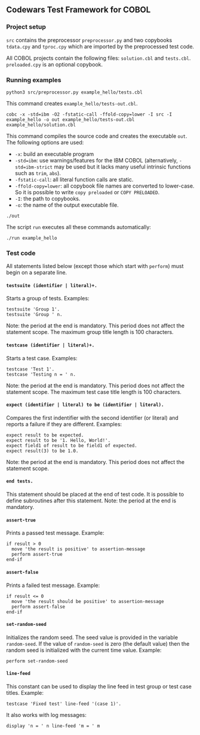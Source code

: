 ## Codewars Test Framework for COBOL

### Project setup

`src` contains the preprocessor `preprocessor.py` and two copybooks `tdata.cpy` and `tproc.cpy` which are imported by the preprocessed test code.

All COBOL projects contain the following files: `solution.cbl` and `tests.cbl`. `preloaded.cpy` is an optional copybook.

### Running examples

```
python3 src/preprocessor.py example_hello/tests.cbl
```

This command creates `example_hello/tests-out.cbl`.

```
cobc -x -std=ibm -O2 -fstatic-call -ffold-copy=lower -I src -I example_hello -o out example_hello/tests-out.cbl example_hello/solution.cbl
```

This command compiles the source code and creates the executable `out`. The following options are used:
- `-x`: build an executable program
- `-std=ibm`: use warnings/features for the IBM COBOL (alternatively, `-std=ibm-strict` may be used but it lacks many useful intrinsic functions such as `trim`, `abs`).
- `-fstatic-call`: all literal function calls are static.
- `-ffold-copy=lower`: all copybook file names are converted to lower-case. So it is possible to write `copy preloaded` or `COPY PRELOADED`.
- `-I`: the path to copybooks. 
- `-o`: the name of the output executable file.

```
./out
```

The script `run` executes all these commands automatically:
```
./run example_hello
```

### Test code

All statements listed below (except those which start with `perform`) must begin on a separate line.

#### `testsuite (identifier | literal)+.`
Starts a group of tests. Examples:
```
testsuite 'Group 1'.
testsuite 'Group ' n.
```
Note: the period at the end is mandatory. This period does not affect the statement scope. The maximum group title length is 100 characters.

#### `testcase (identifier | literal)+.`
Starts a test case. Examples:
```
testcase 'Test 1'.
testcase 'Testing n = ' n.
```
Note: the period at the end is mandatory. This period does not affect the statement scope. The maximum test case title length is 100 characters.

#### `expect (identifier | literal) to be (identifier | literal).`
Compares the first indentifier with the second identifier (or literal) and reports a failure if they are different. Examples:
```
expect result to be expected.
expect result to be '1. Hello, World!'.
expect field1 of result to be field1 of expected.
expect result(3) to be 1.0.
```
Note: the period at the end is mandatory. This period does not affect the statement scope.

#### `end tests.`
This statement should be placed at the end of test code. It is possible to define subroutines after this statement. Note: the period at the end is mandatory.

#### `assert-true`
Prints a passed test message. Example:
```cobol
if result > 0
  move 'the result is positive' to assertion-message
  perform assert-true
end-if
```

#### `assert-false`
Prints a failed test message. Example:
```cobol
if result <= 0
  move 'the result should be positive' to assertion-message
  perform assert-false
end-if
```

#### `set-random-seed`
Initializes the random seed. The seed value is provided in the variable `random-seed`. If the value of `random-seed` is zero (the default value) then the random seed is initialized with the current time value. Example:
```
perform set-random-seed
```

#### `line-feed`
This constant can be used to display the line feed in test group or test case titles. Example:
```cobol
testcase 'Fixed test' line-feed '(case 1)'.
```
It also works with log messages:
```cobol
display 'n = ' n line-feed 'm = ' m
```
